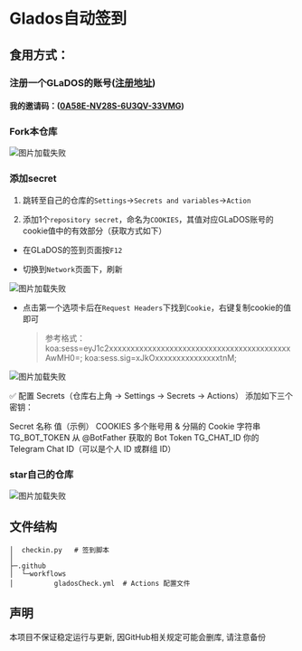 # Glados自动签到

## 食用方式：

### 注册一个GLaDOS的账号([注册地址](https://glados.space/landing/0A58E-NV28S-6U3QV-33VMG))

#### 我的邀请码：([0A58E-NV28S-6U3QV-33VMG](https://0a58e-nv28s-6u3qv-33vmg.glados.space)) 

### **Fork**本仓库

![图片加载失败](imgs/1.png)

### 添加**secret**

1. 跳转至自己的仓库的`Settings`->`Secrets and variables`->`Action`

2. 添加1个`repository secret`，命名为`COOKIES`，其值对应GLaDOS账号的cookie值中的有效部分（获取方式如下）

- 在GLaDOS的签到页面按`F12`

- 切换到`Network`页面下，刷新

![图片加载失败](imgs/2.png)

- 点击第一个选项卡后在`Request Headers`下找到`Cookie`，右键复制cookie的值即可

  > 参考格式：koa:sess=eyJ1c2xxxxxxxxxxxxxxxxxxxxxxxxxxxxxxxxxxxxxxxxxxAwMH0=; koa:sess.sig=xJkOxxxxxxxxxxxxxxxtnM;

![图片加载失败](imgs/3.png)

✅ 配置 Secrets（仓库右上角 → Settings → Secrets → Actions）
添加如下三个密钥：

Secret 名称	值（示例）
COOKIES	多个账号用 & 分隔的 Cookie 字符串
TG_BOT_TOKEN	从 @BotFather 获取的 Bot Token
TG_CHAT_ID	你的 Telegram Chat ID（可以是个人 ID 或群组 ID）

### **star**自己的仓库

![图片加载失败](imgs/4.png)

## 文件结构

```shell
│  checkin.py	# 签到脚本
│
├─.github
│  └─workflows
│          gladosCheck.yml	# Actions 配置文件
```

## 声明

本项目不保证稳定运行与更新, 因GitHub相关规定可能会删库, 请注意备份
